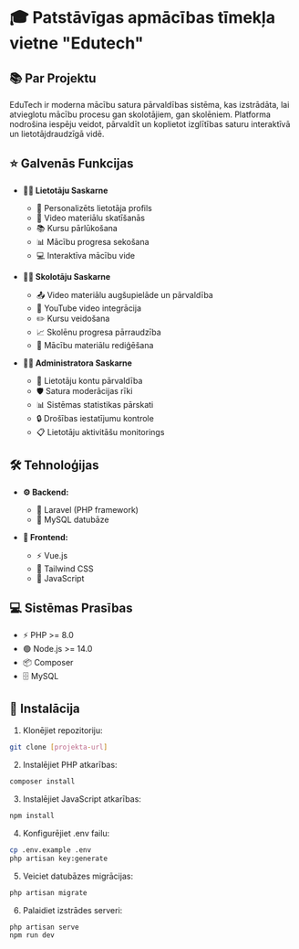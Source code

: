 # 🎓 Patstāvīgas apmācības tīmekļa vietne "Edutech"

## 📚 Par Projektu

EduTech ir moderna mācību satura pārvaldības sistēma, kas izstrādāta, lai atvieglotu mācību procesu gan skolotājiem, gan skolēniem. Platforma nodrošina iespēju veidot, pārvaldīt un koplietot izglītības saturu interaktīvā un lietotājdraudzīgā vidē.

## ⭐ Galvenās Funkcijas

- **👨‍🎓 Lietotāju Saskarne**
  - 👤 Personalizēts lietotāja profils
  - 🎥 Video materiālu skatīšanās
  - 📚 Kursu pārlūkošana
  - 📊 Mācību progresa sekošana
  - 💻 Interaktīva mācību vide

- **👨‍🏫 Skolotāju Saskarne**
  - 📤 Video materiālu augšupielāde un pārvaldība
  - 🔗 YouTube video integrācija
  - ✏️ Kursu veidošana
  - 📈 Skolēnu progresa pārraudzība
  - 📝 Mācību materiālu rediģēšana

- **👨‍💼 Administratora Saskarne**
  - 👥 Lietotāju kontu pārvaldība
  - 🛡️ Satura moderācijas rīki
  - 📊 Sistēmas statistikas pārskati
  - 🔒 Drošības iestatījumu kontrole
  - 📋 Lietotāju aktivitāšu monitorings

## 🛠️ Tehnoloģijas

- **⚙️ Backend:**
  - 🔧 Laravel (PHP framework)
  - 💾 MySQL datubāze

- **🎨 Frontend:**
  - ⚡ Vue.js
  - 🎯 Tailwind CSS
  - 📱 JavaScript

## 💻 Sistēmas Prasības

- ⚡ PHP >= 8.0
- 🟢 Node.js >= 14.0
- 📦 Composer
- 🗄️ MySQL

## 🚀 Instalācija

1. Klonējiet repozitoriju:
```bash
git clone [projekta-url]
```

2. Instalējiet PHP atkarības:
```bash
composer install
```

3. Instalējiet JavaScript atkarības:
```bash
npm install
```

4. Konfigurējiet .env failu:
```bash
cp .env.example .env
php artisan key:generate
```

5. Veiciet datubāzes migrācijas:
```bash
php artisan migrate
```

6. Palaidiet izstrādes serveri:
```bash
php artisan serve
npm run dev
```